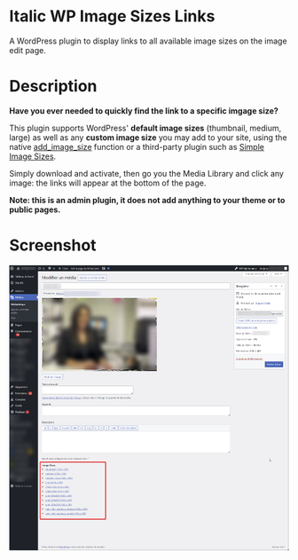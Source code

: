 # Italic WP Image Sizes Links

A WordPress plugin to display links to all available image sizes on the image edit page.


# Description

**Have you ever needed to quickly find the link to a specific imgage size?**

This plugin supports WordPress' **default image sizes** (thumbnail, medium, large) as well as any **custom image size** you may add to your site, using the native [add_image_size](https://developer.wordpress.org/reference/functions/add_image_size/) function or a third-party plugin such as [Simple Image Sizes](https://fr.wordpress.org/plugins/simple-image-sizes/).

Simply download and activate, then go you the Media Library and click any image: the links will appear at the bottom of the page.

**Note: this is an admin plugin, it does not add anything to your theme or to public pages.**


# Screenshot

![Demo](assets/screenshot-1.png)
